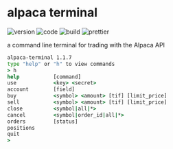 # alpaca terminal

![version](https://img.shields.io/github/package-json/v/117/alpaca-terminal?color=196DFF&style=flat-square)
![code](https://img.shields.io/github/languages/code-size/117/alpaca-terminal?color=F1A42E&style=flat-square)
![build](https://img.shields.io/github/workflow/status/117/alpaca-terminal/test?style=flat-square)
![prettier](https://img.shields.io/static/v1?label=code%20style&message=prettier&color=ff51bc&style=flat-square)

a command line terminal for trading with the Alpaca API

```cmd
alpaca-terminal 1.1.7
type "help" or "h" to view commands
> h
help           [command]
use            <key> <secret>
account        [field]
buy            <symbol> <amount> [tif] [limit_price]
sell           <symbol> <amount> [tif] [limit_price]
close          <symbol|all|*>
cancel         <symbol|order_id|all|*>
orders         [status]
positions
quit
>
```
